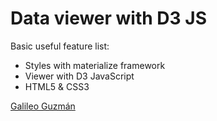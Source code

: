 # Data viewer with D3 JS

Basic useful feature list:

 * Styles with materialize framework
 * Viewer with D3 JavaScript
 * HTML5 & CSS3


[Galileo Guzmán](https://galileoguzman.com)
